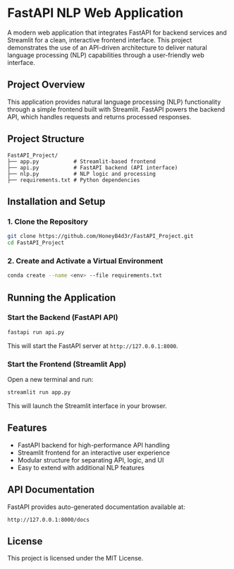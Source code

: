 # FastAPI NLP Web Application

A modern web application that integrates FastAPI for backend services and Streamlit for a clean, interactive frontend interface. This project demonstrates the use of an API-driven architecture to deliver natural language processing (NLP) capabilities through a user-friendly web interface.

## Project Overview

This application provides natural language processing (NLP) functionality through a simple frontend built with Streamlit. FastAPI powers the backend API, which handles requests and returns processed responses.

## Project Structure

```
FastAPI_Project/
├── app.py           # Streamlit-based frontend
├── api.py           # FastAPI backend (API interface)
├── nlp.py           # NLP logic and processing
├── requirements.txt # Python dependencies
```

## Installation and Setup

### 1. Clone the Repository

```bash
git clone https://github.com/HoneyB4d3r/FastAPI_Project.git
cd FastAPI_Project
```

### 2. Create and Activate a Virtual Environment

```bash
conda create --name <env> --file requirements.txt
```

## Running the Application

### Start the Backend (FastAPI API)

```bash
fastapi run api.py
```

This will start the FastAPI server at `http://127.0.0.1:8000`.

### Start the Frontend (Streamlit App)

Open a new terminal and run:

```bash
streamlit run app.py
```

This will launch the Streamlit interface in your browser.

## Features

- FastAPI backend for high-performance API handling
- Streamlit frontend for an interactive user experience
- Modular structure for separating API, logic, and UI
- Easy to extend with additional NLP features

## API Documentation

FastAPI provides auto-generated documentation available at:

```
http://127.0.0.1:8000/docs
```

## License

This project is licensed under the MIT License.
